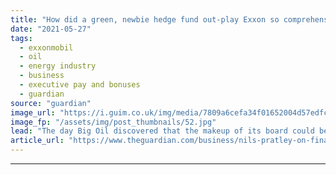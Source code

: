 ```yaml
---
title: "How did a green, newbie hedge fund out-play Exxon so comprehensively? | Nils Pratley"
date: "2021-05-27"
tags: 
  - exxonmobil
  - oil
  - energy industry
  - business
  - executive pay and bonuses
  - guardian
source: "guardian"
image_url: "https://i.guim.co.uk/img/media/7809a6cefa34f01652004d57edfc23177f714ac8/0_231_3500_2101/master/3500.jpg?width=460&quality=85&auto=format&fit=max&s=0ca2487ecc0b12cf977ac7ffcbc9b835"
image_fp: "/assets/img/post_thumbnails/52.jpg"
lead: "The day Big Oil discovered that the makeup of its board could be changed against its willIn the short history of shareholder activism, the humiliation of the board of ExxonMobil on Wednesday takes some beating. The directors were comprehensively out-..."
article_url: "https://www.theguardian.com/business/nils-pratley-on-finance/2021/may/27/how-did-a-green-newbie-hedge-fund-out-play-exxon-so-comprehensively"
---
```


---
